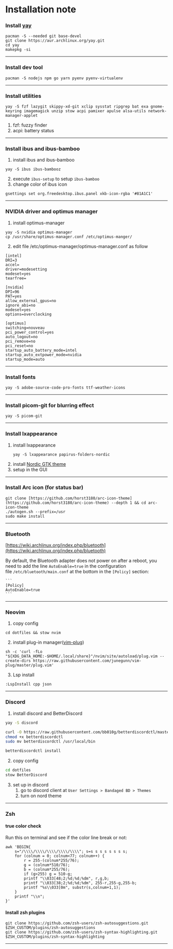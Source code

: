 # Installation note

### Install [yay](https://github.com/Jguer/yay)
```
pacman -S --needed git base-devel
git clone https://aur.archlinux.org/yay.git
cd yay
makepkg -si
```
---

### Install dev tool
```
pacman -S nodejs npm go yarn pyenv pyenv-virtualenv
```
---

### Install utilities
```
yay -S fzf lazygit skippy-xd-git xclip sysstat ripgrep bat exa gnome-keyring imagemagick unzip stow acpi pamixer apulse alsa-utils network-manager-applet
```
1. fzf: fuzzy finder
2. acpi: battery status
---

### Install ibus and ibus-bamboo
1. install ibus and ibus-bamboo
```
yay -S ibus ibus-bambooz
```
2. execute `ibus-setup` to setup `ibus-bamboo`
3. change color of ibus icon
```
gsettings set org.freedesktop.ibus.panel xkb-icon-rgba '#81A1C1' 
```
---

### NVIDIA driver and optimus manager
1. install optimus-manager
```
yay -S nvidia optimus-manager
cp /usr/share/optimus-manager.conf /etc/optimus-manger/
```
2. edit file /etc/optimus-manager/optimus-manager.conf as follow
```
[intel]
DRI=3
accel=
driver=modesetting
modeset=yes
tearfree=

[nvidia]
DPI=96
PAT=yes
allow_external_gpus=no
ignore_abi=no
modeset=yes
options=overclocking

[optimus]
switching=nouveau
pci_power_control=yes
auto_logout=no
pci_remove=no
pci_reset=no
startup_auto_battery_mode=intel
startup_auto_extpower_mode=nvidia
startup_mode=auto
```
---

### Install fonts

```
yay -S adobe-source-code-pro-fonts ttf-weather-icons 
```
---

### Install picom-git for blurring effect
```
yay -S picom-git 
```
---

### Install lxappearance
1. install lxappearance
    ```
    yay -S lxappearance papirus-folders-nordic
    ```
2. install [Nordic GTK theme](https://www.gnome-look.org/p/1267246/)
3. setup in the GUI
---

### Install Arc icon (for status bar)
```
git clone [https://github.com/horst3180/arc-icon-theme](https://github.com/horst3180/arc-icon-theme) --depth 1 && cd arc-icon-theme
./autogen.sh --prefix=/usr
sudo make install
```
---

### Bluetooth
[https://wiki.archlinux.org/index.php/bluetooth](https://wiki.archlinux.org/index.php/bluetooth)

By default, the Bluetooth adapter does not power on after a reboot, you need to add the line `AutoEnable=true` in the configuration file `/etc/bluetooth/main.conf` at the bottom in the `[Policy]` section:

    ```
    [Policy]
    AutoEnable=true
    ```
---

### Neovim
1. copy config
```
cd dotfiles && stow nvim 
```

2. install plug-in manager([vim-plug](https://github.com/junegunn/vim-plug))
```
sh -c 'curl -fLo "${XDG_DATA_HOME:-$HOME/.local/share}"/nvim/site/autoload/plug.vim --create-dirs https://raw.githubusercontent.com/junegunn/vim-plug/master/plug.vim'
```

3. Lsp install
```
:LspInstall cpp json
```
---

### Discord
1. install discord and BetterDiscord
```bash
yay -S discord

curl -O https://raw.githubusercontent.com/bb010g/betterdiscordctl/master/betterdiscordctl
chmod +x betterdiscordctl
sudo mv betterdiscordctl /usr/local/bin

betterdiscordctl install
```
2. copy config
```bash
cd dotfiles
stow BetterDiscord
```
3. set up in discord
    1. go to discord client at `User Settings > Bandaged BD > Themes`
    2. turn on nord theme
---

### Zsh

#### true color check
Run this on terminal and see if the color line break or not:
```
awk 'BEGIN{
    s="/\\\\/\\\\/\\\\/\\\\/\\\\"; s=s s s s s s s s;
    for (colnum = 0; colnum<77; colnum++) {
        r = 255-(colnum*255/76);
        g = (colnum*510/76);
        b = (colnum*255/76);
        if (g>255) g = 510-g;
        printf "\\033[48;2;%d;%d;%dm", r,g,b;
        printf "\\033[38;2;%d;%d;%dm", 255-r,255-g,255-b;
        printf "%s\\033[0m", substr(s,colnum+1,1);
    }
    printf "\\n";
}'
```
#### Install zsh plugins
```
git clone https://github.com/zsh-users/zsh-autosuggestions.git $ZSH_CUSTOM/plugins/zsh-autosuggestions
git clone https://github.com/zsh-users/zsh-syntax-highlighting.git $ZSH_CUSTOM/plugins/zsh-syntax-highlighting
```
---
